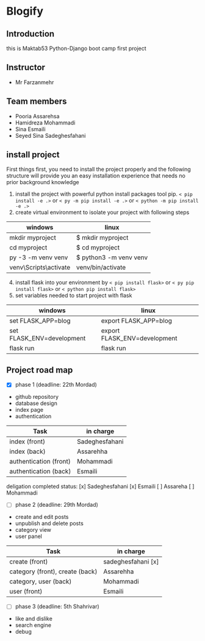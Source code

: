 # Blogify

## Introduction
this is Maktab53 Python-Django boot camp first project

## Instructor
* Mr Farzanmehr
## Team members
* Pooria Assarehsa
* Hamidreza Mohammadi
* Sina Esmaili
* Seyed Sina Sadeghesfahani

## install project

First things first, you need to install the project properly and the following structure will provide you an easy installation experience that needs no prior background knowledge

1. install the project with powerful python install packages tool pip.
`< pip install -e .>`  or `< py -m pip install -e .>` or `< python -m pip install -e .>`
2. create virtual environment to isolate your project with following steps 

windows | linux
--------|----------
mkdir myproject | $ mkdir myproject
cd myproject | $ cd myproject
py -3 -m venv venv | $ python3 -m venv venv
venv\Scripts\activate | venv/bin/activate

4. install flask into your environment by `< pip install flask>` or `< py pip install flask>` or `< python pip install flask>`
5. set variables needed to start project with flask

windows | linux
--------|----------
set FLASK_APP=blog | export FLASK_APP=blog
set FLASK_ENV=development | export FLASK_ENV=development
flask run | flask run

## Project road map

- [x] phase 1 (deadline: 22th Mordad)
* github repository
* database design
* index page
* authentication
 
Task | in charge
-----|----------
index (front) | Sadeghesfahani 
index (back)  | Assarehha 
authentication (front) | Mohammadi 
authentication (back) | Esmaili 
deligation completed status:
[x] Sadeghesfahani
[x] Esmaili
[ ] Assareha
[ ] Mohammadi
- [ ] phase 2 (deadline: 29th Mordad)
* create and edit posts
* unpublish and delete posts
* category view
* user panel

Task | in charge
-----|----------
create (front) | sadeghesfahani [x]
category (front), create (back)  | Assarehha
category, user (back) | Mohammadi
user (front) | Esmaili
- [ ] phase 3 (deadline: 5th Shahrivar)
* like and dislike
* search engine
* debug
